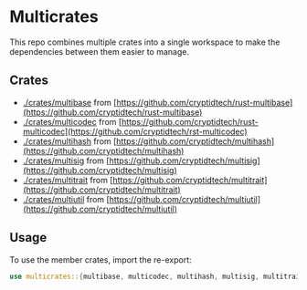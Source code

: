 # Multicrates

This repo combines multiple crates into a single workspace to make the dependencies between them easier to manage.

## Crates

- [./crates/multibase](./crates/multibase) from [https://github.com/cryptidtech/rust-multibase](https://github.com/cryptidtech/rust-multibase)
- [./crates/multicodec](./crates/multicodec) from [https://github.com/cryptidtech/rust-multicodec](https://github.com/cryptidtech/rst-multicodec)
- [./crates/multihash](./crates/multihash) from [https://github.com/cryptidtech/multihash](https://github.com/cryptidtech/multihash)
- [./crates/multisig](./crates/multisig) from [https://github.com/cryptidtech/multisig](https://github.com/cryptidtech/multisig)
- [./crates/multitrait](./crates/multitrait) from [https://github.com/cryptidtech/multitrait](https://github.com/cryptidtech/multitrait)
- [./crates/multiutil](./crates/multiutil) from [https://github.com/cryptidtech/multiutil](https://github.com/cryptidtech/multiutil)

## Usage

To use the member crates, import the re-export:

```rust
use multicrates::{multibase, multicodec, multihash, multisig, multitrait, multiutil};
```

